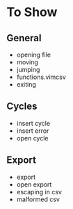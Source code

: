 # To Show
## General
- opening file
- moving
- jumping
- functions.vimcsv
- exiting

## Cycles
- insert cycle
- insert error
- open cycle

## Export
- export
- open export
- escaping in csv
- malformed csv
